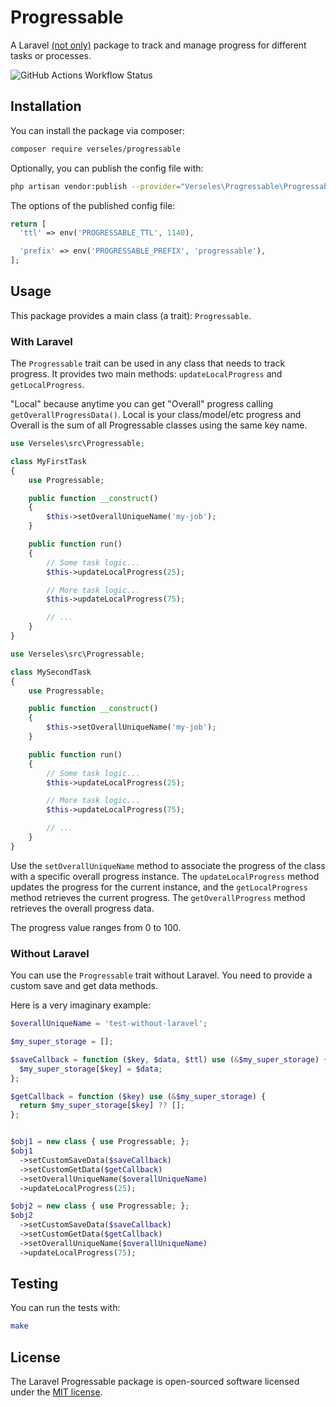# Progressable 

A Laravel [(not only)](#without-laravel) package to track and manage progress for different tasks or processes.

![GitHub Actions Workflow Status](https://img.shields.io/github/actions/workflow/status/verseles/progressable/phpunit.yml?style=for-the-badge&label=PHPUnit)

## Installation

You can install the package via composer:

```bash
composer require verseles/progressable
```

Optionally, you can publish the config file with:

```bash
php artisan vendor:publish --provider="Verseles\Progressable\ProgressableServiceProvider" --tag="config"
```

The options of the published config file:

```php
return [
  'ttl' => env('PROGRESSABLE_TTL', 1140),

  'prefix' => env('PROGRESSABLE_PREFIX', 'progressable'),
];
```

## Usage

This package provides a main class (a trait): `Progressable`.

### With Laravel

The `Progressable` trait can be used in any class that needs to track progress. It provides two main methods: `updateLocalProgress` and `getLocalProgress`.

"Local" because anytime you can get "Overall" progress calling `getOverallProgressData()`. Local is your class/model/etc progress and Overall is the sum of all Progressable classes using the same key name.

```php
use Verseles\src\Progressable;

class MyFirstTask
{
    use Progressable;

    public function __construct()
    {
        $this->setOverallUniqueName('my-job');
    }

    public function run()
    {
        // Some task logic...
        $this->updateLocalProgress(25);

        // More task logic...
        $this->updateLocalProgress(75);

        // ...
    }
}
```

```php
use Verseles\src\Progressable;

class MySecondTask
{
    use Progressable;

    public function __construct()
    {
        $this->setOverallUniqueName('my-job');
    }

    public function run()
    {
        // Some task logic...
        $this->updateLocalProgress(25);

        // More task logic...
        $this->updateLocalProgress(75);

        // ...
    }
}
```

Use the `setOverallUniqueName` method to associate the progress of the class with a specific overall progress instance. The `updateLocalProgress` method updates the progress for the current instance, and the `getLocalProgress` method retrieves the current progress. The `getOverallProgress` method retrieves the overall progress data.

The progress value ranges from 0 to 100.

### Without Laravel

You can use the `Progressable` trait without Laravel. You need to provide a custom save and get data methods.

Here is a very imaginary example:

```php
$overallUniqueName = 'test-without-laravel';

$my_super_storage = [];

$saveCallback = function ($key, $data, $ttl) use (&$my_super_storage) {
  $my_super_storage[$key] = $data;
};

$getCallback = function ($key) use (&$my_super_storage) {
  return $my_super_storage[$key] ?? [];
};


$obj1 = new class { use Progressable; };
$obj1
  ->setCustomSaveData($saveCallback)
  ->setCustomGetData($getCallback)
  ->setOverallUniqueName($overallUniqueName)
  ->updateLocalProgress(25);

$obj2 = new class { use Progressable; };
$obj2
  ->setCustomSaveData($saveCallback)
  ->setCustomGetData($getCallback)
  ->setOverallUniqueName($overallUniqueName)
  ->updateLocalProgress(75);

```

## Testing

You can run the tests with:

```bash
make
```

## License

The Laravel Progressable package is open-sourced software licensed under the [MIT license](./LICENSE.md).
